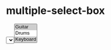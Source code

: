 # multiple-select-box

<select>
size
You can turn a drop down selectbox into a box that shows more than one option by adding the size attribute. Its value should be the number of options you want to show at once. In the example you can see that three of the four options are shown.Unfortunately, the way that browsers have implemented this attribute is not perfect, and it should be tested throroughly if used (in particular in Firefox and Safari on a Mac). 
multiple
You can allow users to select multiple options from this list by adding the multiple attribute with a value of multiple. It is a good idea to tell users if they can select more than one option at a time. It is also helpful to indicate that on a PC they should hold down the control key while selecting multiple options and on a Mac they should use the command key while selecting options.

<form action="http://www.example.com/profile.php">
  <p>Do you play any of the following instruments? 
    (You can select more than one option by holding down control on a PC or command key on a Mac while selecting different options.)</p>
 <select name="instruments" size="3" multiple="multiple">
  <option value="guitar" selected="selected"> Guitar</option>
  <option value="drums">Drums</option>
  <option value="keyboard" selected="selected">Keyboard</option>
  <option value="bass">Bass</option>
 </select>
</form>
